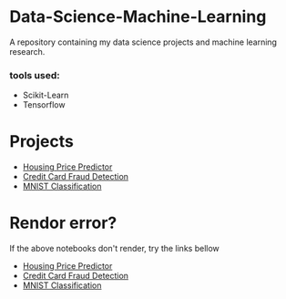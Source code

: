 # Data-Science-Machine-Learning

A repository containing my data science projects and machine learning research.

### tools used: 
* Scikit-Learn
* Tensorflow

# Projects
* [Housing Price Predictor](https://github.com/spregler/Data-Science-Machine-Learning/tree/master/housing_prediction)
* [Credit Card Fraud Detection](https://github.com/spregler/Data-Science-Machine-Learning/tree/master/Credit%20Card%20Fraud)
* [MNIST Classification](https://github.com/spregler/Data-Science-Machine-Learning/blob/master/MNIST%20Classification/MNIST.ipynb)

# Rendor error?
If the above notebooks don't render, try the links bellow
* [Housing Price Predictor](https://nbviewer.jupyter.org/github/spregler/Data-Science-Machine-Learning/blob/master/housing_prediction/housing_lin_reg.ipynb)
* [Credit Card Fraud Detection](https://nbviewer.jupyter.org/github/spregler/Data-Science-Machine-Learning/blob/master/Credit%20Card%20Fraud/credit%20card%20fraud%20detection.ipynb)
* [MNIST Classification](https://nbviewer.jupyter.org/github/spregler/Data-Science-Machine-Learning/blob/master/MNIST%20Classification/MNIST.ipynb)
